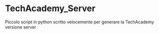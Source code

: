 # TechAcademy_Server
Piccolo script in python scritto velocemente per generare la TechAcademy versione server
